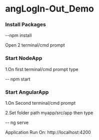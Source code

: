 # angLogIn-Out_Demo

<h3>Install Packages</h3>

--npm install

Open 2 terminal/cmd prompt 

<h3>Start NodeApp</h3>

1.On first terminal/cmd prompt type 

-- npm start


<h3>Start AngularApp</h3>

1.On Second terminal/cmd prompt 

2.Set folder path  myapp/src/app then type 

-- ng serve

Application Run On: http://localhost:4200
